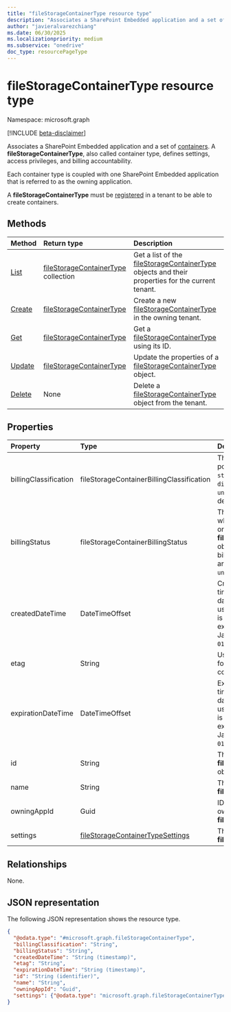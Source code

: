 ```yaml
---
title: "fileStorageContainerType resource type"
description: "Associates a SharePoint Embedded application and a set of containers."
author: "javieralvarezchiang"
ms.date: 06/30/2025
ms.localizationpriority: medium
ms.subservice: "onedrive"
doc_type: resourcePageType
---
```


# fileStorageContainerType resource type

Namespace: microsoft.graph

[!INCLUDE [beta-disclaimer](../../includes/beta-disclaimer.md)]

Associates a SharePoint Embedded application and a set of [containers](../resources/filestoragecontainer.md). A **fileStorageContainerType**, also called container type, defines settings, access privileges, and billing accountability.

Each container type is coupled with one SharePoint Embedded application that is referred to as the owning application.

A **fileStorageContainerType** must be [registered](../resources/filestoragecontainertyperegistration.md) in a tenant to be able to create containers.

## Methods
|Method|Return type|Description|
|:---|:---|:---|
|[List](../api/filestorage-list-containertypes.md)|[fileStorageContainerType](../resources/filestoragecontainertype.md) collection|Get a list of the [fileStorageContainerType](../resources/filestoragecontainertype.md) objects and their properties for the current tenant.|
|[Create](../api/filestorage-post-containertypes.md)|[fileStorageContainerType](../resources/filestoragecontainertype.md)|Create a new [fileStorageContainerType](../resources/filestoragecontainertype.md) in the owning tenant.|
|[Get](../api/filestoragecontainertype-get.md)|[fileStorageContainerType](../resources/filestoragecontainertype.md)|Get a [fileStorageContainerType](../resources/filestoragecontainertype.md) using its ID.|
|[Update](../api/filestoragecontainertype-update.md)|[fileStorageContainerType](../resources/filestoragecontainertype.md)|Update the properties of a [fileStorageContainerType](../resources/filestoragecontainertype.md) object.|
|[Delete](../api/filestorage-delete-containertypes.md)|None|Delete a [fileStorageContainerType](../resources/filestoragecontainertype.md) object from the tenant.|

## Properties
|Property|Type|Description|
|:---|:---|:---|
|billingClassification|fileStorageContainerBillingClassification|The billing type. The possible values are: `standard`, `trial`, `directToCustomer`, `unknownFutureValue`. The default value is `standard`.|
|billingStatus|fileStorageContainerBillingStatus|The billing status. Valid when the billing is set up or with trial **fileStorageContainerType** objects that don't require billing. The possible values are: `invalid`, `valid`, `unknownFutureValue`.|
|createdDateTime|DateTimeOffset|Creation date. The timestamp type represents date and time information using ISO 8601 format and is always in UTC. For example, midnight UTC on Jan 1, 2014 is `2014-01-01T00:00:00Z`. Read-only.|
|etag|String|Used in update scenarios for optimistic concurrency control. Read-only.|
|expirationDateTime|DateTimeOffset|Expiration Date. The timestamp type represents date and time information using ISO 8601 format and is always in UTC. For example, midnight UTC on Jan 1, 2014 is `2014-01-01T00:00:00Z`. Read-only.|
|id|String|The unique identifier of the **fileStorageContainerType** object. Read-only.|
|name|String|The name of the **fileStorageContainerType**.|
|owningAppId|Guid|ID of the application that owns the **fileStorageContainerType**.|
|settings|[fileStorageContainerTypeSettings](../resources/filestoragecontainertypesettings.md)|The settings of the **fileStorageContainerType**.|

## Relationships
None.

## JSON representation
The following JSON representation shows the resource type.
<!-- {
  "blockType": "resource",
  "keyProperty": "id",
  "@odata.type": "microsoft.graph.fileStorageContainerType",
  "baseType": "microsoft.graph.entity",
  "openType": false
}
-->
``` json
{
  "@odata.type": "#microsoft.graph.fileStorageContainerType",
  "billingClassification": "String",
  "billingStatus": "String",
  "createdDateTime": "String (timestamp)",
  "etag": "String",
  "expirationDateTime": "String (timestamp)",
  "id": "String (identifier)",
  "name": "String",
  "owningAppId": "Guid",
  "settings": {"@odata.type": "microsoft.graph.fileStorageContainerTypeSettings"}
}
```
